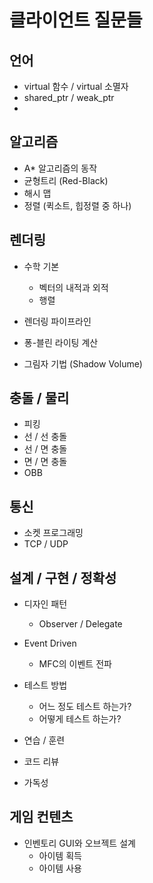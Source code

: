 # 클라이언트 질문들 

## 언어 

- virtual 함수 / virtual 소멸자 
- shared_ptr / weak_ptr 
- 

## 알고리즘 

- A* 알고리즘의 동작 
- 균형트리 (Red-Black) 
- 해시 맵 
- 정렬 (퀵소트, 힙정렬 중 하나)

## 렌더링 

- 수학 기본 
  - 벡터의 내적과 외적 
  - 행렬 

- 렌더링 파이프라인 
- 퐁-블린 라이팅 계산 
- 그림자 기법 (Shadow Volume) 

## 충돌 / 물리 

- 피킹 
- 선 / 선 충돌 
- 선 / 면 충돌 
- 면 / 면 충돌 
- OBB 

## 통신 

- 소켓 프로그래밍
- TCP / UDP 

## 설계 / 구현 / 정확성

- 디자인 패턴 
  - Observer / Delegate 

- Event Driven 
  - MFC의 이벤트 전파 

- 테스트 방법 
  - 어느 정도 테스트 하는가? 
  - 어떻게 테스트 하는가? 
- 연습 / 훈련 
- 코드 리뷰 
- 가독성 

## 게임 컨텐츠 

- 인벤토리 GUI와 오브젝트 설계 
  - 아이템 획득 
  - 아이템 사용 


